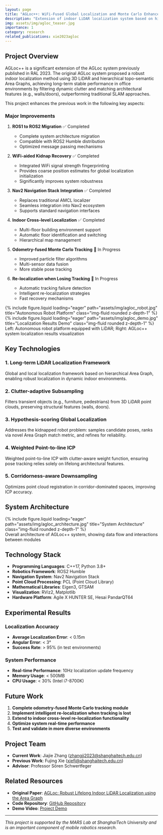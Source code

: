 ```yaml
---
layout: page
title: "AGLoc++: WiFi-Fused Global Localization and Monte Carlo Enhanced Tracking"
description: "Extension of indoor LiDAR localization system based on hierarchical area graphs, integrating WiFi-aided kidnap recovery and Nav2 navigation stack"
img: assets/img/agloc_teaser.jpg
importance: 1
category: research
related_publications: xie2023agloc
---
```


## Project Overview

AGLoc++ is a significant extension of the AGLoc system previously published in RAL 2023. The original AGLoc system proposed a robust indoor localization method using 3D LiDAR and hierarchical topo-semantic Area Graphs, achieving long-term stable performance in office environments by filtering dynamic clutter and matching architectural features (e.g., walls/doors), outperforming traditional SLAM approaches.

This project enhances the previous work in the following key aspects:

### Major Improvements

1. **ROS1 to ROS2 Migration** ✅ Completed
   - Complete system architecture migration
   - Compatible with ROS2 Humble distribution
   - Optimized message passing mechanisms

2. **WiFi-aided Kidnap Recovery** ✅ Completed
   - Integrated WiFi signal strength fingerprinting
   - Provides coarse position estimates for global localization initialization
   - Significantly improves system robustness

3. **Nav2 Navigation Stack Integration** ✅ Completed
   - Replaces traditional AMCL localizer
   - Seamless integration into Nav2 ecosystem
   - Supports standard navigation interfaces

4. **Indoor Cross-level Localization** ✅ Completed
   - Multi-floor building environment support
   - Automatic floor identification and switching
   - Hierarchical map management

5. **Odometry-fused Monte Carlo Tracking** 🔄 In Progress
   - Improved particle filter algorithms
   - Multi-sensor data fusion
   - More stable pose tracking

6. **Re-localization when Losing Tracking** 🔄 In Progress
   - Automatic tracking failure detection
   - Intelligent re-localization strategies
   - Fast recovery mechanisms

<div class="row">
    <div class="col-sm mt-3 mt-md-0">
        {% include figure.liquid loading="eager" path="assets/img/agloc_robot.jpg" title="Autonomous Robot Platform" class="img-fluid rounded z-depth-1" %}
    </div>
    <div class="col-sm mt-3 mt-md-0">
        {% include figure.liquid loading="eager" path="assets/img/agloc_demo.jpg" title="Localization Results Demo" class="img-fluid rounded z-depth-1" %}
    </div>
</div>
<div class="caption">
    Left: Autonomous robot platform equipped with LiDAR; Right: AGLoc++ system localization results visualization
</div>

## Key Technologies

### 1. Long-term LiDAR Localization Framework
Global and local localization framework based on hierarchical Area Graph, enabling robust localization in dynamic indoor environments.

### 2. Clutter-adaptive Subsampling
Filters transient objects (e.g., furniture, pedestrians) from 3D LiDAR point clouds, preserving structural features (walls, doors).

### 3. Hypothesis-scoring Global Localization
Addresses the kidnapped robot problem: samples candidate poses, ranks via novel Area Graph match metric, and refines for reliability.

### 4. Weighted Point-to-line ICP
Weighted point-to-line ICP with clutter-aware weight function, ensuring pose tracking relies solely on lifelong architectural features.

### 5. Corridorness-aware Downsampling
Optimizes point cloud registration in corridor-dominated spaces, improving ICP accuracy.

## System Architecture

<div class="row">
    <div class="col-sm mt-3 mt-md-0">
        {% include figure.liquid loading="eager" path="assets/img/agloc_architecture.jpg" title="System Architecture" class="img-fluid rounded z-depth-1" %}
    </div>
</div>
<div class="caption">
    Overall architecture of AGLoc++ system, showing data flow and interactions between modules
</div>

## Technology Stack

- **Programming Languages**: C++17, Python 3.8+
- **Robotics Framework**: ROS2 Humble
- **Navigation System**: Nav2 Navigation Stack
- **Point Cloud Processing**: PCL (Point Cloud Library)
- **Mathematical Libraries**: Eigen3, GTSAM
- **Visualization**: RViz2, Matplotlib
- **Hardware Platform**: Agile X HUNTER SE, Hesai PandarQT64

## Experimental Results

### Localization Accuracy
- **Average Localization Error**: < 0.15m
- **Angular Error**: < 3°
- **Success Rate**: > 95% (in test environments)

### System Performance
- **Real-time Performance**: 10Hz localization update frequency
- **Memory Usage**: < 500MB
- **CPU Usage**: < 30% (Intel i7-8700K)

## Future Work

1. **Complete odometry-fused Monte Carlo tracking module**
2. **Implement intelligent re-localization when tracking is lost**
3. **Extend to indoor cross-level re-localization functionality**
4. **Optimize system real-time performance**
5. **Test and validate in more diverse environments**

## Project Team

- **Current Work**: Jiajie Zhang (zhangjj2023@shanghaitech.edu.cn)
- **Previous Work**: Fujing Xie (xiefj@shanghaitech.edu.cn)
- **Advisor**: Professor Sören Schwertfeger

## Related Resources

- **Original Paper**: [AGLoc: Robust Lifelong Indoor LiDAR Localization using the Area Graph](https://ieeexplore.ieee.org/abstract/document/10321673/)
- **Code Repository**: [GitHub Repository](https://github.com/jiajiezhang7/agloc_plus_plus)
- **Demo Video**: [Project Demo](https://youtu.be/demo_video)

---

*This project is supported by the MARS Lab at ShanghaiTech University and is an important component of mobile robotics research.*
